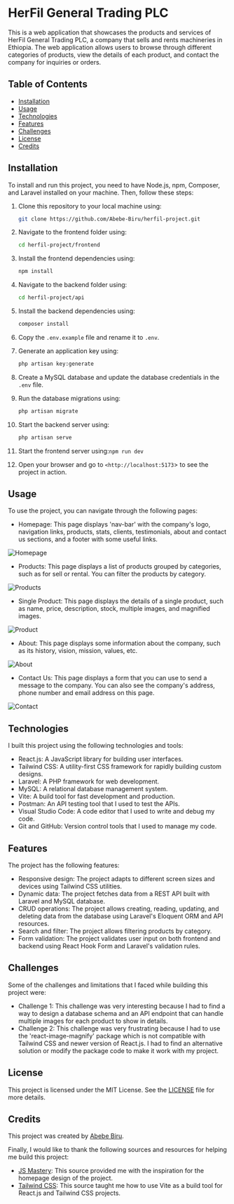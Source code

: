# HerFil General Trading PLC

This is a web application that showcases the products and services of HerFil General Trading PLC, a company that sells and rents machineries in Ethiopia. The web application allows users to browse through different categories of products, view the details of each product, and contact the company for inquiries or orders.

## Table of Contents

- [Installation](#installation)
- [Usage](#usage)
- [Technologies](#technologies)
- [Features](#features)
- [Challenges](#challenges)
- [License](#license)
- [Credits](#credits)

<a name="installation"></a>

## Installation

To install and run this project, you need to have Node.js, npm, Composer, and Laravel installed on your machine. Then, follow these steps:

1. Clone this repository to your local machine using:

   ```bash
   git clone https://github.com/Abebe-Biru/herfil-project.git
    ```

2. Navigate to the frontend folder using:

   ```bash
   cd herfil-project/frontend
    ```

3. Install the frontend dependencies using:

   ```bash
   npm install
    ```

4. Navigate to the backend folder using:

   ```bash
   cd herfil-project/api
    ```

5. Install the backend dependencies using:

   ```bash
   composer install
    ```

6. Copy the `.env.example` file and rename it to `.env`.
7. Generate an application key using:

   ```bash
   php artisan key:generate
    ```

8. Create a MySQL database and update the database credentials in the `.env` file.
9. Run the database migrations using:

   ```bash
   php artisan migrate
    ```

10. Start the backend server using:

    ```bash
    php artisan serve
    ```

11. Start the frontend server using:`npm run dev`

12. Open your browser and go to `<http://localhost:5173`> to see the project in action.

<a name="usage"></a>

## Usage

To use the project, you can navigate through the following pages:

- Homepage: This page displays 'nav-bar' with the company's logo, navigation links, products, stats, clients, testimonials, about and contact us sections, and a footer with some useful links.

![Homepage](https://i.imgur.com/vTSgPB8.png)

- Products: This page displays a list of products grouped by categories, such as for sell or rental. You can filter the products by category.

![Products](https://i.imgur.com/et4sxaI.png)

- Single Product: This page displays the details of a single product, such as name, price, description, stock, multiple images, and magnified images.

![Product](https://i.imgur.com/4R19o6v.png)

- About: This page displays some information about the company, such as its history, vision, mission, values, etc.

![About](https://i.imgur.com/mh7gPBv.png)

- Contact Us: This page displays a form that you can use to send a message to the company. You can also see the company's address, phone number and email address on this page.

![Contact](https://i.imgur.com/muquipa.png)

<a name="technologies"></a>

## Technologies

I built this project using the following technologies and tools:

- React.js: A JavaScript library for building user interfaces.
- Tailwind CSS: A utility-first CSS framework for rapidly building custom designs.
- Laravel: A PHP framework for web development.
- MySQL: A relational database management system.
- Vite: A build tool for fast development and production.
- Postman: An API testing tool that I used to test the APIs.
- Visual Studio Code: A code editor that I used to write and debug my code.
- Git and GitHub: Version control tools that I used to manage my code.

<a name="features"></a>

## Features

The project has the following features:

- Responsive design: The project adapts to different screen sizes and devices using Tailwind CSS utilities.
- Dynamic data: The project fetches data from a REST API built with Laravel and MySQL database.
- CRUD operations: The project allows creating, reading, updating, and deleting data from the database using Laravel's Eloquent ORM and API resources.
- Search and filter: The project allows filtering products by category.
- Form validation: The project validates user input on both frontend and backend using React Hook Form and Laravel's validation rules.

<a name="challenges"></a>

## Challenges

Some of the challenges and limitations that I faced while building this project were:

- Challenge 1: This challenge was very interesting because I had to find a way to design a database schema and an API endpoint that can handle multiple images for each product to show in details.
- Challenge 2: This challenge was very frustrating because I had to use the 'react-image-magnify' package which is not compatible with Tailwind CSS and newer version of React.js. I had to find an alternative solution or modify the package code to make it work with my project.

<a name="license"></a>

## License

This project is licensed under the MIT License. See the [LICENSE](LICENSE) file for more details.

<a name="credits"></a>

## Credits

This project was created by [Abebe Biru](https://www.linkedin.com/in/abebe-biru/).

Finally, I would like to thank the following sources and resources for helping me build this project:

- [JS Mastery](https://youtu.be/_oO4Qi5aVZs): This source provided me with the inspiration for the homepage design of the project.
- [Tailwind CSS](https://tailwindcss.com): This source taught me how to use Vite as a build tool for React.js and Tailwind CSS projects.
